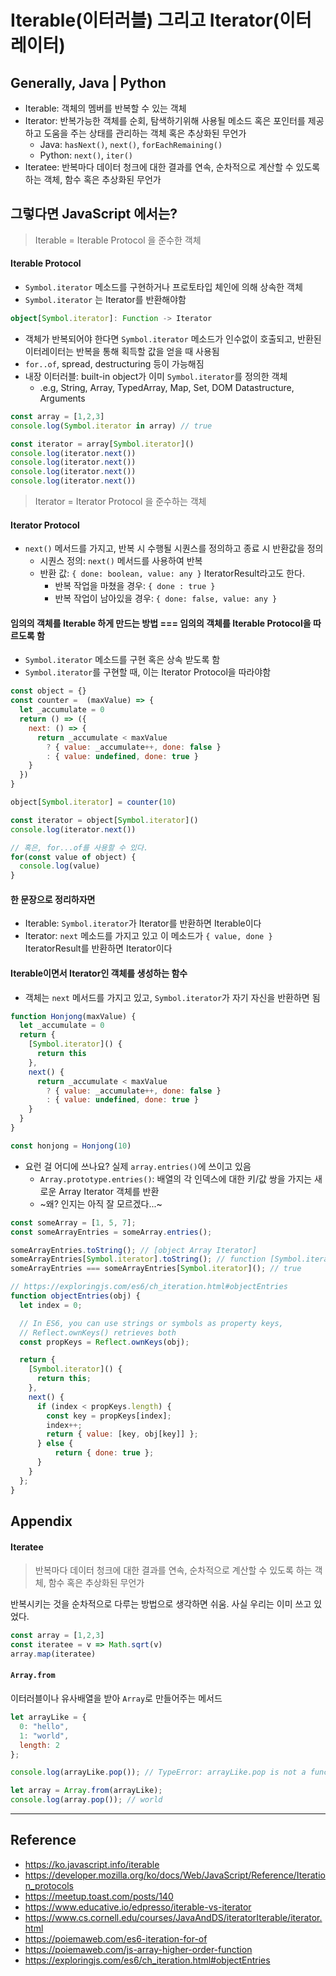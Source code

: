 # Iterable(이터러블) 그리고 Iterator(이터레이터)

## Generally, Java | Python

- Iterable: 객체의 멤버를 반복할 수 있는 객체
- Iterator: 반복가능한 객체를 순회, 탐색하기위해 사용될 메소드 혹은 포인터를 제공하고 도움을 주는 상태를 관리하는 객체 혹은 추상화된 무언가
  - Java: `hasNext()`, `next()`, `forEachRemaining()`
  - Python: `next()`, `iter()`
- Iteratee: 반복마다 데이터 청크에 대한 결과를 연속, 순차적으로 계산할 수 있도록 하는 객체, 함수 혹은 추상화된 무언가

## 그렇다면 JavaScript 에서는?

> Iterable = Iterable Protocol 을 준수한 객체

#### Iterable Protocol
- `Symbol.iterator` 메소드를 구현하거나 프로토타입 체인에 의해 상속한 객체
- `Symbol.iterator` 는 Iterator를 반환해야함

```typescript
object[Symbol.iterator]: Function -> Iterator
```

- 객체가 반복되어야 한다면 `Symbol.iterator` 메소드가 인수없이 호출되고, 반환된 이터레이터는 반복을 통해 획득할 값을 얻을 때 사용됨
- `for..of`, spread, destructuring 등이 가능해짐
- 내장 이터러블: built-in object가 이미 `Symbol.iterator`를 정의한 객체
  - .e.g, String, Array, TypedArray, Map, Set, DOM Datastructure, Arguments

```javascript
const array = [1,2,3]
console.log(Symbol.iterator in array) // true

const iterator = array[Symbol.iterator]()
console.log(iterator.next())
console.log(iterator.next())
console.log(iterator.next())
console.log(iterator.next())
```

> Iterator = Iterator Protocol 을 준수하는 객체

#### Iterator Protocol
- `next()` 메서드를 가지고, 반복 시 수행될 시퀀스를 정의하고 종료 시 반환값을 정의
  - 시퀀스 정의: `next()` 메서드를 사용하여 반복
  - 반환 값: `{ done: boolean, value: any }` IteratorResult라고도 한다.
    - 반복 작업을 마쳤을 경우: `{ done : true }`
    - 반복 작업이 남아있을 경우: `{ done: false, value: any }`

#### 임의의 객체를 Iterable 하게 만드는 방법 === 임의의 객체를 Iterable Protocol을 따르도록 함
- `Symbol.iterator` 메소드를 구현 혹은 상속 받도록 함
- `Symbol.iterator`를 구현할 때, 이는 Iterator Protocol을 따라야함

```javascript
const object = {}
const counter =  (maxValue) => {
  let _accumulate = 0
  return () => ({
    next: () => {
      return _accumulate < maxValue
        ? { value: _accumulate++, done: false }
        : { value: undefined, done: true }
    }
  })
}

object[Symbol.iterator] = counter(10)

const iterator = object[Symbol.iterator]()
console.log(iterator.next())

// 혹은, for...of를 사용할 수 있다.
for(const value of object) {
  console.log(value)
}
```

#### 한 문장으로 정리하자면
- Iterable: `Symbol.iterator`가 Iterator를 반환하면 Iterable이다
- Iterator: `next` 메소드를 가지고 있고 이 메소드가 `{ value, done }` IteratorResult를 반환하면 Iterator이다

#### Iterable이면서 Iterator인 객체를 생성하는 함수
- 객체는 `next` 메서드를 가지고 있고, `Symbol.iterator`가 자기 자신을 반환하면 됨

```javascript
function Honjong(maxValue) {
  let _accumulate = 0
  return {
    [Symbol.iterator]() {
      return this
    },
    next() {
      return _accumulate < maxValue
        ? { value: _accumulate++, done: false }
        : { value: undefined, done: true }
    }
  }
}

const honjong = Honjong(10)
```

- 요런 걸 어디에 쓰나요? 실제 `array.entries()`에 쓰이고 있음
  - `Array.prototype.entries()`: 배열의 각 인덱스에 대한 키/값 쌍을 가지는 새로운 Array Iterator 객체를 반환
  - ~왜? 인지는 아직 잘 모르겠다...~

```javascript
const someArray = [1, 5, 7];
const someArrayEntries = someArray.entries();

someArrayEntries.toString(); // [object Array Iterator]
someArrayEntries[Symbol.iterator].toString(); // function [Symbol.iterator]() { [native code] }
someArrayEntries === someArrayEntries[Symbol.iterator](); // true
```

```javascript
// https://exploringjs.com/es6/ch_iteration.html#objectEntries
function objectEntries(obj) {
  let index = 0;

  // In ES6, you can use strings or symbols as property keys,
  // Reflect.ownKeys() retrieves both
  const propKeys = Reflect.ownKeys(obj);

  return {
    [Symbol.iterator]() {
      return this;
    },
    next() {
      if (index < propKeys.length) {
        const key = propKeys[index];
        index++;
        return { value: [key, obj[key]] };
      } else {
          return { done: true };
      }
    }
  };
}

```


## Appendix

#### Iteratee

> 반복마다 데이터 청크에 대한 결과를 연속, 순차적으로 계산할 수 있도록 하는 객체, 함수 혹은 추상화된 무언가

반복시키는 것을 순차적으로 다루는 방법으로 생각하면 쉬움. 사실 우리는 이미 쓰고 있었다.

```javascript
const array = [1,2,3]
const iteratee = v => Math.sqrt(v)
array.map(iteratee)
```

#### `Array.from`

이터러블이나 유사배열을 받아 `Array`로 만들어주는 메서드

```javascript
let arrayLike = {
  0: "hello",
  1: "world",
  length: 2
};

console.log(arrayLike.pop()); // TypeError: arrayLike.pop is not a function

let array = Array.from(arrayLike);
console.log(array.pop()); // world
```

---

## Reference

- https://ko.javascript.info/iterable
- https://developer.mozilla.org/ko/docs/Web/JavaScript/Reference/Iteration_protocols
- https://meetup.toast.com/posts/140
- https://www.educative.io/edpresso/iterable-vs-iterator
- https://www.cs.cornell.edu/courses/JavaAndDS/iteratorIterable/iterator.html
- https://poiemaweb.com/es6-iteration-for-of
- https://poiemaweb.com/js-array-higher-order-function
- https://exploringjs.com/es6/ch_iteration.html#objectEntries